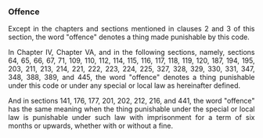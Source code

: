 ### Offence
<div style="text-align: justify">

Except in the chapters and sections mentioned in clauses 2 and 3 of this section, the word "offence" denotes a thing made punishable by this code.

</div>
</p>
<div style="text-align: justify">

In Chapter IV, Chapter VA, and in the following sections, namely, sections 64, 65, 66, 67, 71, 109, 110, 112, 114, 115, 116, 117, 118, 119, 120, 187, 194, 195, 203, 211, 213, 214, 221, 222, 223, 224, 225, 327, 328, 329, 330, 331, 347, 348, 388, 389, and 445, the word "offence" denotes a thing punishable under this code or under any special or local law as hereinafter defined.

</div>
</p>
<div style="text-align: justify">

And in sections 141, 176, 177, 201, 202, 212, 216, and 441, the word "offence" has the same meaning when the thing punishable under the special or local law is punishable under such law with imprisonment for a term of six months or upwards, whether with or without a fine.

</div>
